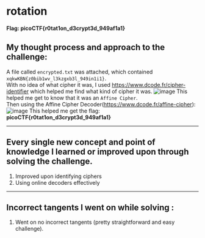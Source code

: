 # rotation
**Flag: picoCTF{r0tat1on_d3crypt3d_949af1a1}**
## My thought process and approach to the challenge:
A file called `encrypted.txt` was attached, which contained `xqkwKBN{z0bib1wv_l3kzgxb3l_949in1i1}`.        
With no idea of what cipher it was, I used https://www.dcode.fr/cipher-identifier which helped me find what kind of cipher it was.
![image](https://github.com/user-attachments/assets/18b60006-3079-4aa5-86e7-c7a1b3f08e6b)
This helped me get to know that it was an `Affine Cipher`.         
Then using the Affine Cipher Decoder(https://www.dcode.fr/affine-cipher):
![image](https://github.com/user-attachments/assets/e279f0fc-226f-41f2-9cbc-58e7b6adbe2a)
This helped me get the flag: **picoCTF{r0tat1on_d3crypt3d_949af1a1}**

---

## Every single new concept and point of knowledge I learned or improved upon through solving the challenge.
1. Improved upon identifying ciphers
2. Using online decoders effectively

---

##  Incorrect tangents I went on while solving :
1) Went on no incorrect tangents (pretty straightforward and easy challenge).

